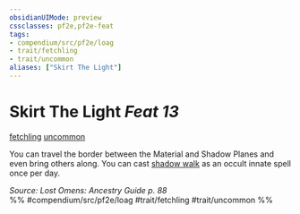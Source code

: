 ```yaml
---
obsidianUIMode: preview
cssclasses: pf2e,pf2e-feat
tags:
- compendium/src/pf2e/loag
- trait/fetchling
- trait/uncommon
aliases: ["Skirt The Light"]
---
```

# Skirt The Light  *Feat 13*  
[fetchling](rules/traits/fetchling-b2.md "Fetchling Ancestry & Heritage Trait")  [uncommon](rules/traits/uncommon.md "Uncommon Rarity Trait")  


You can travel the border between the Material and Shadow Planes and even bring others along. You can cast [shadow walk](compendium/spells/shadow-walk.md) as an occult innate spell once per day.

*Source: Lost Omens: Ancestry Guide p. 88*  
%% #compendium/src/pf2e/loag #trait/fetchling #trait/uncommon %%